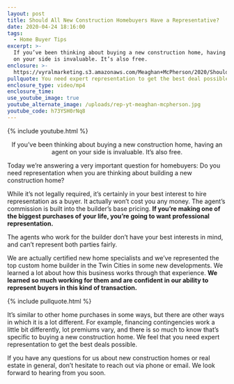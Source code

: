 ```yaml
---
layout: post
title: Should All New Construction Homebuyers Have a Representative?
date: 2020-04-24 18:16:00
tags:
  - Home Buyer Tips
excerpt: >-
  If you’ve been thinking about buying a new construction home, having an agent
  on your side is invaluable. It’s also free.
enclosure: >-
  https://vyralmarketing.s3.amazonaws.com/Meaghan+McPherson/2020/Should+All+New+Construction+Homebuyers+Have+a+Representative_.mp4
pullquote: You need expert representation to get the best deal possible.
enclosure_type: video/mp4
enclosure_time:
use_youtube_image: true
youtube_alternate_image: /uploads/rep-yt-meaghan-mcpherson.jpg
youtube_code: h73YSH0rNq8
---
```


{% include youtube.html %}

<p style="text-align:center">If you’ve been thinking about buying a new construction home, having an agent on your side is invaluable. It’s also free.</p>

Today we’re answering a very important question for homebuyers: Do you need representation when you are thinking about building a new construction home?

While it’s not legally required, it’s certainly in your best interest to hire representation as a buyer. It actually won’t cost you any money. The agent’s commission is built into the builder’s base pricing. **If you’re making one of the biggest purchases of your life, you’re going to want professional representation.**

The agents who work for the builder don’t have your best interests in mind, and can’t represent both parties fairly.

We are actually certified new home specialists and we’ve represented the top custom home builder in the Twin Cities in some new developments. We learned a lot about how this business works through that experience. **We learned so much working for them and are confident in our ability to represent buyers in this kind of transaction.**&nbsp;

{% include pullquote.html %}

It’s similar to other home purchases in some ways, but there are other ways in which it is a lot different. For example, financing contingencies work a little bit differently, lot premiums vary, and there is so much to know that’s specific to buying a new construction home. We feel that you need expert representation to get the best deals possible.

If you have any questions for us about new construction homes or real estate in general, don’t hesitate to reach out via phone or email. We look forward to hearing from you soon.

&nbsp;